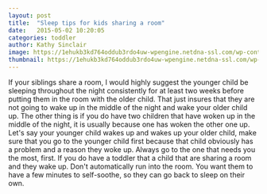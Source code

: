 ```yaml
---
layout: post
title:  "Sleep tips for kids sharing a room"
date:   2015-05-02 10:20:05
categories: toddler
author: Kathy Sinclair
image: https://1ehukb3kd764oddub3rdo4uw-wpengine.netdna-ssl.com/wp-content/uploads/2017/03/girl-child-secondhand-smoke-800x400.jpg
thumbnail: https://1ehukb3kd764oddub3rdo4uw-wpengine.netdna-ssl.com/wp-content/uploads/2017/03/gas-mask-500x400.jpg
---
```

If your siblings share a room, I would highly suggest the younger child be sleeping throughout the night consistently for at least two weeks before putting them in the room with the older child. That just insures that they are not going to wake up in the middle of the night and wake your older child up. The other thing is if you do have two children that have woken up in the middle of the night, it is usually because one has woken the other one up. Let's say your younger child wakes up and wakes up your older child, make sure that you go to the younger child first because that child obviously has a problem and a reason they woke up. Always go to the one that needs you the most, first. If you do have a toddler that a child that are sharing a room and they wake up. Don't automatically run into the room. You want them to have a few minutes to self-soothe, so they can go back to sleep on their own.